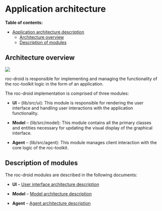 # Application architecture

**Table of contents:**

- [Application architecture description](#application-architecture-description)
  - [Architecture overview](#architecture-overview)
  - [Description of modules](#description-of-modules)

## Architecture overview

![](./images/architecture.png)

roc-droid is responsible for implementing and managing the functionality of the roc-toolkit logic in the form of an application.

The roc-droid implementation is comprised of three modules:

* **UI** – (lib/src/ui): This module is responsible for rendering the user interface and handling user interactions with the application functionality.

* **Model** – (lib/src/model): This module contains all the primary classes and entities necessary for updating the visual display of the graphical interface.

* **Agent** – (lib/src/agent): This module manages client interaction with the core logic of the roc-toolkit.

## Description of modules

The roc-droid modules are described in the following documents:

* **UI** – [User interface architecture description](/docs/architecture_ui.md)

* **Model** – [Model architecture description](/docs/architecture_model.md)

* **Agent** – [Agent architecture description](/docs/architecture_agent.md)
